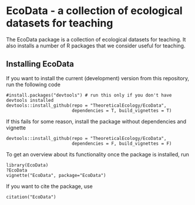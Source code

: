 # EcoData - a collection of ecological datasets for teaching

The EcoData package is a collection of ecological datasets for teaching. It also installs a number of R packages that we consider useful for teaching.

## Installing EcoData

If you want to install the current (development) version from this repository, run the following code

```{r}
#install.packages("devtools") # run this only if you don't have devtools installed
devtools::install_github(repo = "TheoreticalEcology/EcoData", 
                         dependencies = T, build_vignettes = T)
```

If this fails for some reason, install the package without dependencies and vignette

```{r}
devtools::install_github(repo = "TheoreticalEcology/EcoData", 
                         dependencies = F, build_vignettes = F)
```

To get an overview about its functionality once the package is installed, run

```{r}
library(EcoData)
?EcoData
vignette("EcoData", package="EcoData")
```

If you want to cite the package, use

```{r}
citation("EcoData")
```




